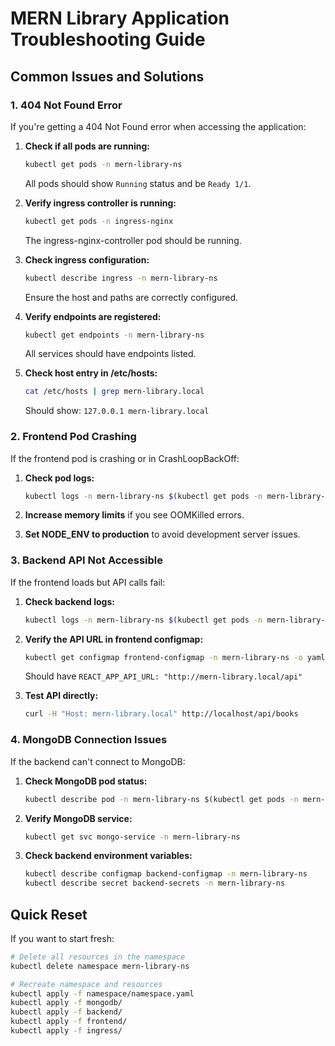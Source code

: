 # MERN Library Application Troubleshooting Guide

## Common Issues and Solutions

### 1. 404 Not Found Error

If you're getting a 404 Not Found error when accessing the application:

1. **Check if all pods are running:**
   ```bash
   kubectl get pods -n mern-library-ns
   ```
   All pods should show `Running` status and be `Ready 1/1`.

2. **Verify ingress controller is running:**
   ```bash
   kubectl get pods -n ingress-nginx
   ```
   The ingress-nginx-controller pod should be running.

3. **Check ingress configuration:**
   ```bash
   kubectl describe ingress -n mern-library-ns
   ```
   Ensure the host and paths are correctly configured.

4. **Verify endpoints are registered:**
   ```bash
   kubectl get endpoints -n mern-library-ns
   ```
   All services should have endpoints listed.

5. **Check host entry in /etc/hosts:**
   ```bash
   cat /etc/hosts | grep mern-library.local
   ```
   Should show: `127.0.0.1 mern-library.local`

### 2. Frontend Pod Crashing

If the frontend pod is crashing or in CrashLoopBackOff:

1. **Check pod logs:**
   ```bash
   kubectl logs -n mern-library-ns $(kubectl get pods -n mern-library-ns -l app=frontend -o jsonpath='{.items[0].metadata.name}')
   ```

2. **Increase memory limits** if you see OOMKilled errors.

3. **Set NODE_ENV to production** to avoid development server issues.

### 3. Backend API Not Accessible

If the frontend loads but API calls fail:

1. **Check backend logs:**
   ```bash
   kubectl logs -n mern-library-ns $(kubectl get pods -n mern-library-ns -l app=backend -o jsonpath='{.items[0].metadata.name}')
   ```

2. **Verify the API URL in frontend configmap:**
   ```bash
   kubectl get configmap frontend-configmap -n mern-library-ns -o yaml
   ```
   Should have `REACT_APP_API_URL: "http://mern-library.local/api"`

3. **Test API directly:**
   ```bash
   curl -H "Host: mern-library.local" http://localhost/api/books
   ```

### 4. MongoDB Connection Issues

If the backend can't connect to MongoDB:

1. **Check MongoDB pod status:**
   ```bash
   kubectl describe pod -n mern-library-ns $(kubectl get pods -n mern-library-ns -l app=mongodb -o jsonpath='{.items[0].metadata.name}')
   ```

2. **Verify MongoDB service:**
   ```bash
   kubectl get svc mongo-service -n mern-library-ns
   ```

3. **Check backend environment variables:**
   ```bash
   kubectl describe configmap backend-configmap -n mern-library-ns
   kubectl describe secret backend-secrets -n mern-library-ns
   ```

## Quick Reset

If you want to start fresh:

```bash
# Delete all resources in the namespace
kubectl delete namespace mern-library-ns

# Recreate namespace and resources
kubectl apply -f namespace/namespace.yaml
kubectl apply -f mongodb/
kubectl apply -f backend/
kubectl apply -f frontend/
kubectl apply -f ingress/
```